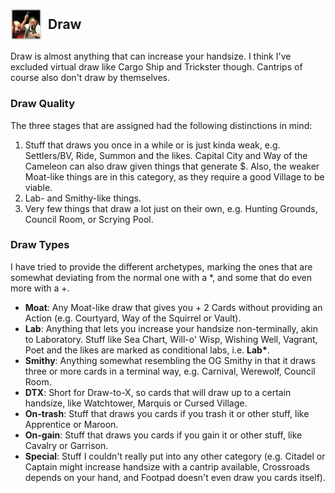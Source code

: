 
## <div style="display: flex; align-items: center;"><img src="../../assets/icons/qualities/draw.jpg" alt="Draw icon" width="50"> <span style="margin-left: 10px;">Draw</span></div>

Draw is almost anything that can increase your handsize. I think I've excluded virtual draw like Cargo Ship and Trickster though.
Cantrips of course also don't draw by themselves.

### Draw Quality

The three stages that are assigned had the following distinctions in mind:

1. Stuff that draws you once in a while or is just kinda weak, e.g. Settlers/BV, Ride, Summon and the likes. Capital City and Way of the Cameleon can also draw given things that generate $. Also, the weaker Moat-like things are in this category, as they require a good Village to be viable.
2. Lab- and Smithy-like things.
3. Very few things that draw a lot just on their own, e.g. Hunting Grounds, Council Room, or Scrying Pool.

### Draw Types

I have tried to provide the different archetypes, marking the ones that are somewhat deviating from the normal one with a \*, and some that do even more with a +.

- **Moat**: Any Moat-like draw that gives you + 2 Cards without providing an Action (e.g. Courtyard, Way of the Squirrel or Vault).
- **Lab**: Anything that lets you increase your handsize non-terminally, akin to Laboratory. Stuff like Sea Chart, Will-o' Wisp, Wishing Well, Vagrant, Poet and the likes are marked as conditional labs, i.e. **Lab\***.
- **Smithy**: Anything somewhat resembling the OG Smithy in that it draws three or more cards in a terminal way, e.g. Carnival, Werewolf, Council Room.
- **DTX**: Short for Draw-to-X, so cards that will draw up to a certain handsize, like Watchtower, Marquis or Cursed Village.
- **On-trash**: Stuff that draws you cards if you trash it or other stuff, like Apprentice or Maroon.
- **On-gain**: Stuff that draws you cards if you gain it or other stuff, like Cavalry or Garrison.
- **Special**: Stuff I couldn't really put into any other category (e.g. Citadel or Captain might increase handsize with a cantrip available, Crossroads depends on your hand, and Footpad doesn't even draw you cards itself).
